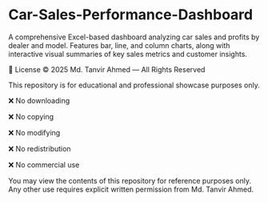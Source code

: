 # Car-Sales-Performance-Dashboard
 A comprehensive Excel-based dashboard analyzing car sales and profits by dealer and model. Features bar, line, and column charts, along with interactive visual summaries of key sales metrics and customer insights.

📄 License
© 2025 Md. Tanvir Ahmed — All Rights Reserved

This repository is for educational and professional showcase purposes only.

❌ No downloading

❌ No copying

❌ No modifying

❌ No redistribution

❌ No commercial use

You may view the contents of this repository for reference purposes only.
Any other use requires explicit written permission from Md. Tanvir Ahmed.

